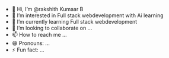 - 👋 Hi, I’m @rakshith Kumaar B
- 👀 I’m interested in Full stack webdevelopment with Ai learning
- 🌱 I’m currently learning Full stack webdevelopment
- 💞️ I’m looking to collaborate on ...
- 📫 How to reach me ...
- 😄 Pronouns: ...
- ⚡ Fun fact: ...

<!---
rakshithkumar608/rakshithkumar608 is a ✨ special ✨ repository because its `README.md` (this file) appears on your GitHub profile.
You can click the Preview link to take a look at your changes.
--->
